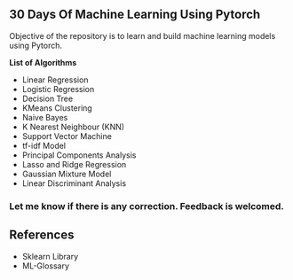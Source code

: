 ## 30 Days Of Machine Learning Using Pytorch

Objective of the repository is to learn and build machine learning models using Pytorch.

**List of Algorithms**

* Linear Regression
* Logistic Regression
* Decision Tree
* KMeans Clustering
* Naive Bayes
* K Nearest Neighbour (KNN)
* Support Vector Machine
* tf-idf Model
* Principal Components Analysis
* Lasso and Ridge Regression
* Gaussian Mixture Model
* Linear Discriminant Analysis

### Let me know if there is any correction. Feedback is welcomed.

## References

* Sklearn Library
* ML-Glossary
